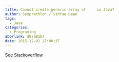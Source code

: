 ```yaml
---
title: Cannot create generic array of     in Java?
author: Semprathlon / Simfae Dean
tags:
  - Java
categories:
  - Programing
abbrlink: d87a81b7
date: 2015-12-02 17:00:37
---
```

[See Stackoverflow](http://stackoverflow.com/questions/14917375/cannot-create-generic-array-of-how-to-create-an-array-of-mapstring-obje)